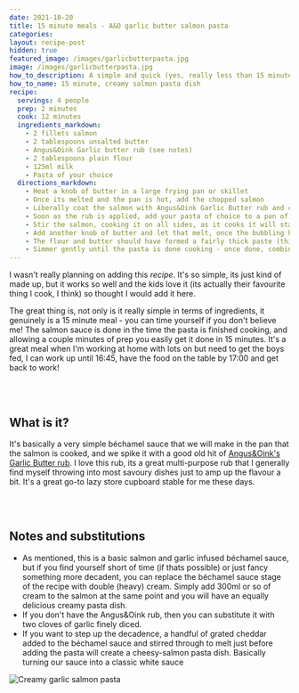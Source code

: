 ```yaml
---
date: 2021-10-20
title: 15 minute meals - A&O garlic butter salmon pasta
categories:
layout: recipe-post
hidden: true
featured_image: /images/garlicbutterpasta.jpg
image: /images/garlicbutterpasta.jpg
how_to_description: A simple and quick (yes, really less than 15 minutes) salmon pasta dish
how_to_name: 15 minute, creamy salmon pasta dish
recipe:  
  servings: 4 people
  prep: 2 minutes
  cook: 12 minutes
  ingredients_markdown:
    - 2 fillets salmon
    - 2 tablespoons unsalted butter
    - Angus&Oink Garlic butter rub (see notes)
    - 2 tablespoons plain flour
    - 125ml milk
    - Pasta of your choice
  directions_markdown:
    - Heat a knob of butter in a large frying pan or skillet
    - Once its melted and the pan is hot, add the chopped salmon
    - Liberally coat the salmon with Angus&Oink Garlic Butter rub and continue to cook (see notes)
    - Soon as the rub is applied, add your pasta of choice to a pan of boiling water and cook to instructions (probably about 10 minutes)
    - Stir the salmon, cooking it on all sides, as it cooks it will start to flake - gently stir with a wooden spoon to break apart the salmon
    - Add another knob of butter and let that melt, once the bubbling has subsided (this is the water from the butter evaporating), add a tablespoon of plain flour, stir through
    - The flour and butter should have formed a fairly thick paste (this is our roux), gently start to add the milk, stirring or whisking thoroughly with each addition, making sure its fully combined before adding more.
    - Simmer gently until the pasta is done cooking - once done, combine the pasta and creamy salmon and mix through. If the sauce seems too thick, add a bit of the pasta water to the sauce to loosen it before adding the pasta.
---
```


I wasn't really planning on adding this _recipe_. It's so simple, its just kind of made up, but it works so well and the kids love it (its actually their favourite thing I cook, I think) so thought I would add it here.

The great thing is, not only is it really simple in terms of ingredients, it genuinely is a 15 minute meal - you can time yourself if you don't believe me! The salmon sauce is done in the time the pasta is finished cooking, and allowing a couple minutes of prep you easily get it done in 15 minutes. It's a great meal when I'm working at home with lots on but need to get the boys fed, I can work up until 16:45, have the food on the table by 17:00 and get back to work!

<br>
<br>

## What is it?
It's basically a very simple béchamel sauce that we will make in the pan that the salmon is cooked, and we spike it with a good old hit of <a href="https://angusandoink.com/" target="_blank">Angus&Oink's Garlic Butter rub</a>. I love this rub, its a great multi-purpose rub that I generally find myself throwing into most savoury dishes just to amp up the flavour a bit. It's a great go-to lazy store cupboard stable for me these days.

<br>
<br>

## Notes and substitutions
- As mentioned, this is a basic salmon and garlic infused béchamel sauce, but if you find yourself short of time (if thats possible) or just fancy something more decadent, you can replace the béchamel sauce stage of the recipe with double (heavy) cream. Simply add 300ml or so of cream to the salmon at the same point and you will have an equally delicious creamy pasta dish.
- If you don't have the Angus&Oink rub, then you can substitute it with two cloves of garlic finely diced.
- If you want to step up the decadence, a handful of grated cheddar added to the béchamel sauce and stirred through to melt just before adding the pasta will create a cheesy-salmon pasta dish. Basically turning our sauce into a classic white sauce

![Creamy garlic salmon pasta]({{site.baseurl}}/images/garlicbutterpastadone.jpg)

<br>
<br>

